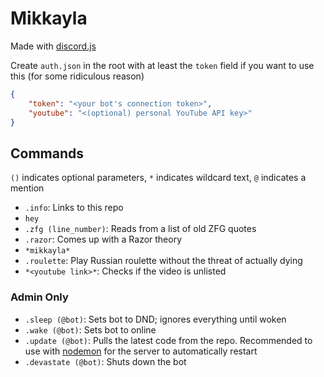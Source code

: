 # Mikkayla
Made with [discord.js](https://discord.js.org/)

Create `auth.json` in the root with at least the `token` field if you want to use this (for some ridiculous reason)
```json
{
    "token": "<your bot's connection token>",
    "youtube": "<(optional) personal YouTube API key>"
}
```

## Commands
`()` indicates optional parameters, `*` indicates wildcard text, `@` indicates a mention
- `.info`: Links to this repo
- `hey`
- `.zfg (line_number)`: Reads from a list of old ZFG quotes
- `.razor`: Comes up with a Razor theory
- `*mikkayla*`
- `.roulette`: Play Russian roulette without the threat of actually dying
- `*<youtube link>*`: Checks if the video is unlisted

### Admin Only
- `.sleep (@bot)`: Sets bot to DND; ignores everything until woken
- `.wake (@bot)`: Sets bot to online
- `.update (@bot)`: Pulls the latest code from the repo. Recommended to use with [nodemon](https://nodemon.io/) for the server to automatically restart
- `.devastate (@bot)`: Shuts down the bot
